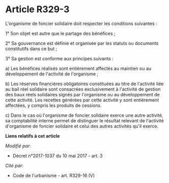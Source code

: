# Article R329-3

L'organisme de foncier solidaire doit respecter les conditions suivantes :

1° Son objet est autre que le partage des bénéfices ;

2° Sa gouvernance est définie et organisée par les statuts ou documents constitutifs dans ce but ;

3° Sa gestion est conforme aux principes suivants :

a) Les bénéfices réalisés sont entièrement affectés au maintien ou au développement de l'activité de l'organisme ;

b) Les réserves financières obligatoires constituées au titre de l'activité liée au bail réel solidaire sont consacrées
exclusivement à l'activité de gestion des baux réels solidaires signés par l'organisme ou au développement de cette activité.
Les recettes générées par cette activité y sont entièrement affectées, y compris les produits de cessions.

c) Dans le cas où l'organisme de foncier solidaire exerce une autre activité, sa comptabilité interne permet de distinguer le
résultat relevant de l'activité d'organisme de foncier solidaire et celui des autres activités qu'il exerce.

**Liens relatifs à cet article**

_Modifié par_:

  - Décret n°2017-1037 du 10 mai 2017 - art. 3

_Cité par_:

  - Code de l'urbanisme - art. R329-16 (V)
